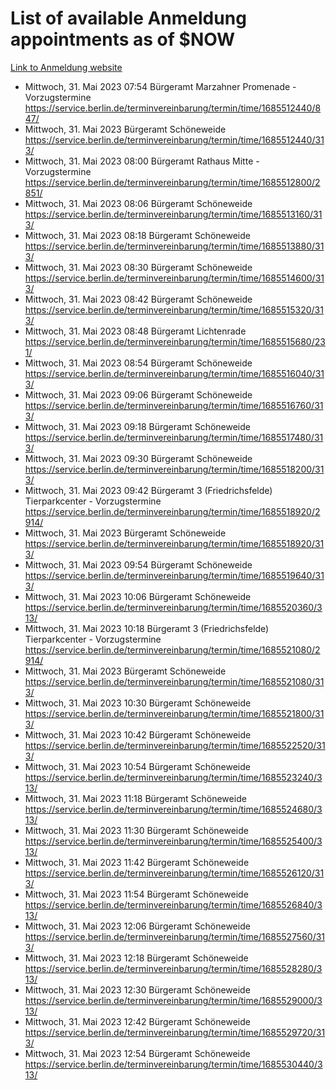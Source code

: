 # List of available Anmeldung appointments as of $NOW
[Link to Anmeldung website](https://service.berlin.de/terminvereinbarung/termin/tag.php?termin=1&anliegen[]=120686&dienstleisterlist=122210,122217,327316,122219,327312,122227,327314,122231,327346,122243,327348,122254,122252,329742,122260,329745,122262,329748,122271,327278,122273,327274,122277,327276,330436,122280,327294,122282,327290,122284,327292,122291,327270,122285,327266,122286,327264,122296,327268,150230,329760,122297,327286,122294,327284,122312,329763,122314,329775,122304,327330,122311,327334,122309,327332,317869,122281,327352,122279,329772,122283,122276,327324,122274,327326,122267,329766,122246,327318,122251,327320,122257,327322,122208,327298,122226,327300&herkunft=http%3A%2F%2Fservice.berlin.de%2Fdienstleistung%2F120686%2F)
- Mittwoch, 31. Mai 2023 07:54 Bürgeramt Marzahner Promenade - Vorzugstermine https://service.berlin.de/terminvereinbarung/termin/time/1685512440/847/
- Mittwoch, 31. Mai 2023  Bürgeramt Schöneweide https://service.berlin.de/terminvereinbarung/termin/time/1685512440/313/
- Mittwoch, 31. Mai 2023 08:00 Bürgeramt Rathaus Mitte - Vorzugstermine https://service.berlin.de/terminvereinbarung/termin/time/1685512800/2851/
- Mittwoch, 31. Mai 2023 08:06 Bürgeramt Schöneweide https://service.berlin.de/terminvereinbarung/termin/time/1685513160/313/
- Mittwoch, 31. Mai 2023 08:18 Bürgeramt Schöneweide https://service.berlin.de/terminvereinbarung/termin/time/1685513880/313/
- Mittwoch, 31. Mai 2023 08:30 Bürgeramt Schöneweide https://service.berlin.de/terminvereinbarung/termin/time/1685514600/313/
- Mittwoch, 31. Mai 2023 08:42 Bürgeramt Schöneweide https://service.berlin.de/terminvereinbarung/termin/time/1685515320/313/
- Mittwoch, 31. Mai 2023 08:48 Bürgeramt Lichtenrade https://service.berlin.de/terminvereinbarung/termin/time/1685515680/231/
- Mittwoch, 31. Mai 2023 08:54 Bürgeramt Schöneweide https://service.berlin.de/terminvereinbarung/termin/time/1685516040/313/
- Mittwoch, 31. Mai 2023 09:06 Bürgeramt Schöneweide https://service.berlin.de/terminvereinbarung/termin/time/1685516760/313/
- Mittwoch, 31. Mai 2023 09:18 Bürgeramt Schöneweide https://service.berlin.de/terminvereinbarung/termin/time/1685517480/313/
- Mittwoch, 31. Mai 2023 09:30 Bürgeramt Schöneweide https://service.berlin.de/terminvereinbarung/termin/time/1685518200/313/
- Mittwoch, 31. Mai 2023 09:42 Bürgeramt 3 (Friedrichsfelde) Tierparkcenter - Vorzugstermine https://service.berlin.de/terminvereinbarung/termin/time/1685518920/2914/
- Mittwoch, 31. Mai 2023  Bürgeramt Schöneweide https://service.berlin.de/terminvereinbarung/termin/time/1685518920/313/
- Mittwoch, 31. Mai 2023 09:54 Bürgeramt Schöneweide https://service.berlin.de/terminvereinbarung/termin/time/1685519640/313/
- Mittwoch, 31. Mai 2023 10:06 Bürgeramt Schöneweide https://service.berlin.de/terminvereinbarung/termin/time/1685520360/313/
- Mittwoch, 31. Mai 2023 10:18 Bürgeramt 3 (Friedrichsfelde) Tierparkcenter - Vorzugstermine https://service.berlin.de/terminvereinbarung/termin/time/1685521080/2914/
- Mittwoch, 31. Mai 2023  Bürgeramt Schöneweide https://service.berlin.de/terminvereinbarung/termin/time/1685521080/313/
- Mittwoch, 31. Mai 2023 10:30 Bürgeramt Schöneweide https://service.berlin.de/terminvereinbarung/termin/time/1685521800/313/
- Mittwoch, 31. Mai 2023 10:42 Bürgeramt Schöneweide https://service.berlin.de/terminvereinbarung/termin/time/1685522520/313/
- Mittwoch, 31. Mai 2023 10:54 Bürgeramt Schöneweide https://service.berlin.de/terminvereinbarung/termin/time/1685523240/313/
- Mittwoch, 31. Mai 2023 11:18 Bürgeramt Schöneweide https://service.berlin.de/terminvereinbarung/termin/time/1685524680/313/
- Mittwoch, 31. Mai 2023 11:30 Bürgeramt Schöneweide https://service.berlin.de/terminvereinbarung/termin/time/1685525400/313/
- Mittwoch, 31. Mai 2023 11:42 Bürgeramt Schöneweide https://service.berlin.de/terminvereinbarung/termin/time/1685526120/313/
- Mittwoch, 31. Mai 2023 11:54 Bürgeramt Schöneweide https://service.berlin.de/terminvereinbarung/termin/time/1685526840/313/
- Mittwoch, 31. Mai 2023 12:06 Bürgeramt Schöneweide https://service.berlin.de/terminvereinbarung/termin/time/1685527560/313/
- Mittwoch, 31. Mai 2023 12:18 Bürgeramt Schöneweide https://service.berlin.de/terminvereinbarung/termin/time/1685528280/313/
- Mittwoch, 31. Mai 2023 12:30 Bürgeramt Schöneweide https://service.berlin.de/terminvereinbarung/termin/time/1685529000/313/
- Mittwoch, 31. Mai 2023 12:42 Bürgeramt Schöneweide https://service.berlin.de/terminvereinbarung/termin/time/1685529720/313/
- Mittwoch, 31. Mai 2023 12:54 Bürgeramt Schöneweide https://service.berlin.de/terminvereinbarung/termin/time/1685530440/313/

